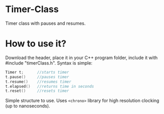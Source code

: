 # Timer-Class
Timer class with pauses and resumes.

# How to use it?
Download the header, place it in your C++ program folder, include it with #include "timerClass.h". Syntax is simple:

```cpp
Timer t;      //starts timer
t.pause()     //pauses timer
t.resume()    //resumes timer
t.elapsed()   //returns time in seconds
t.reset()     //resets timer
```

Simple structure to use. Uses `<chrono>` library for high resolution clocking (up to nanoseconds).
